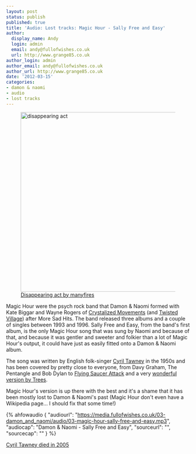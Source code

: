 ```yaml
---
layout: post
status: publish
published: true
title: 'Audio: Lost tracks: Magic Hour - Sally Free and Easy'
author:
  display_name: Andy
  login: admin
  email: andy@fullofwishes.co.uk
  url: http://www.grange85.co.uk
author_login: admin
author_email: andy@fullofwishes.co.uk
author_url: http://www.grange85.co.uk
date: '2012-03-15'
categories:
- damon & naomi
- audio
- lost tracks
---
```

<p><figure class="caption aligncenter"><a href="http://www.flickr.com/photos/manyfires/3844370795/" title="disappearing act by manyfires, on Flickr"><img src="https://media.fullofwishes.co.uk/ahfow/uploads/2012/03/3844370795_03b5293bb5.jpg" width="500" height="491" alt="disappearing act"></a><figcaption class="caption-text"><a href='http://www.flickr.com/photos/manyfires/3844370795/'>Disappearing act by manyfires</a></figcaption></figure></p>
<p>Magic Hour were the psych rock band that Damon & Naomi formed with Kate Biggar and Wayne Rogers of <a href="http://en.wikipedia.org/wiki/Crystalized_Movements">Crystalized Movements</a> (and <a href="http://www.twistedvillage.com/">Twisted Village</a>) after More Sad Hits. The band released three albums and a couple of singles between 1993 and 1996. Sally Free and Easy, from the band's first album, is the only Magic Hour song that was sung by Naomi and because of that, and because it was gentler and sweeter and folkier than a lot of Magic Hour's output, it could have just as easily fitted onto a Damon & Naomi album.</p>
<p>The song was written by English folk-singer <a href="http://en.wikipedia.org/wiki/Cyril_Tawney">Cyril Tawney</a> in the 1950s and has been covered by pretty close to everyone, from Davy Graham, The Pentangle and Bob Dylan to <a href="http://www.youtube.com/watch?v=SpDlxkLV5ZY">Flying Saucer Attack</a> and a very <a href="http://www.youtube.com/watch?v=GpD0GGJ9D5E">wonderful version by Trees</a>.</p>
<p>Magic Hour's version is up there with the best and it's a shame that it has been mostly lost to Damon & Naomi's past (Magic Hour don't even have a Wikipedia page... I should fix that some time!)</p>

 {% ahfowaudio {
  "audiourl": "https://media.fullofwishes.co.uk/03-damon_and_naomi/audio/03-magic-hour-sally-free-and-easy.mp3",
  "audiocap": "Damon & Naomi - Sally Free and Easy",
  "sourceurl": "",
  "sourcecap": ""
  } %}

<p><a href="http://www.guardian.co.uk/news/2005/apr/27/guardianobituaries.artsobituaries">Cyril Tawney died in 2005</a></p>
